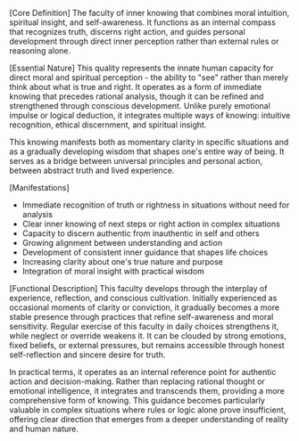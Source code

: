 [Core Definition]
The faculty of inner knowing that combines moral intuition, spiritual insight, and self-awareness. It functions as an internal compass that recognizes truth, discerns right action, and guides personal development through direct inner perception rather than external rules or reasoning alone.

[Essential Nature]
This quality represents the innate human capacity for direct moral and spiritual perception - the ability to "see" rather than merely think about what is true and right. It operates as a form of immediate knowing that precedes rational analysis, though it can be refined and strengthened through conscious development. Unlike purely emotional impulse or logical deduction, it integrates multiple ways of knowing: intuitive recognition, ethical discernment, and spiritual insight.

This knowing manifests both as momentary clarity in specific situations and as a gradually developing wisdom that shapes one's entire way of being. It serves as a bridge between universal principles and personal action, between abstract truth and lived experience.

[Manifestations]
- Immediate recognition of truth or rightness in situations without need for analysis
- Clear inner knowing of next steps or right action in complex situations
- Capacity to discern authentic from inauthentic in self and others
- Growing alignment between understanding and action
- Development of consistent inner guidance that shapes life choices
- Increasing clarity about one's true nature and purpose
- Integration of moral insight with practical wisdom

[Functional Description]
This faculty develops through the interplay of experience, reflection, and conscious cultivation. Initially experienced as occasional moments of clarity or conviction, it gradually becomes a more stable presence through practices that refine self-awareness and moral sensitivity. Regular exercise of this faculty in daily choices strengthens it, while neglect or override weakens it. It can be clouded by strong emotions, fixed beliefs, or external pressures, but remains accessible through honest self-reflection and sincere desire for truth.

In practical terms, it operates as an internal reference point for authentic action and decision-making. Rather than replacing rational thought or emotional intelligence, it integrates and transcends them, providing a more comprehensive form of knowing. This guidance becomes particularly valuable in complex situations where rules or logic alone prove insufficient, offering clear direction that emerges from a deeper understanding of reality and human nature.